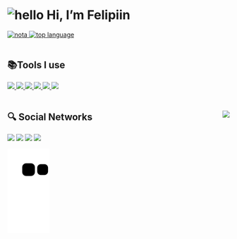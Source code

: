 <div class="description" style="display: inline_block">
    <h1><img src="https://raw.githubusercontent.com/iampavangandhi/iampavangandhi/master/gifs/Hi.gif" height= 35px; alt="hello"> Hi, I’m Felipiin</h1>
    <a href="https://github.com/FelipiinJ">
     <img src="https://github-readme-stats.vercel.app/api?username=FelipiinJ&show_icons=true&theme=dark" alt="nota" height= 290px width=50%>
     <img src="https://github-readme-stats.vercel.app/api/top-langs/?username=FelipiinJ&layout=Demo&theme=dark" alt="top language"width=35%>
    </a>
</div>
<br>

<div class="languages" style="display: inline_block">
  <h2>📚Tools I use</h2>
  <a href="https://github.com/FelipiinJ">
    <img src="https://img.shields.io/badge/Lua-2C2D72?style=for-the-badge&logo=lua&logoColor=white">
    <img src="https://img.shields.io/badge/C-00599C?style=for-the-badge&logo=c&logoColor=white">
    <img src="https://img.shields.io/badge/HTML5-E34F26?style=for-the-badge&logo=html5&logoColor=white">
    <img src="https://img.shields.io/badge/CSS3-1572B6?style=for-the-badge&logo=css3&logoColor=white">
    <img src="https://img.shields.io/badge/JavaScript-F7DF1E?style=for-the-badge&logo=javascript&logoColor=black">
    <img src="https://img.shields.io/badge/firebase-ffca28?style=for-the-badge&logo=firebase&logoColor=black">
   </a>
</div>
<br>

<div class="social networks" style="display: inline_block">
  <a href="https://github.com/FelipiinJ"><img align=right   src="https://camo.githubusercontent.com/e4a569755580f96dce0e6d65bc761e0d9aef0fecae524ec73a1b0be60fc934fa/68747470733a2f2f7777772e6d79676f2e67652f75706c6f6164732f626c6f672f313538343032333739352e6a7067" height= 130px></a>
  <h2>🔍 Social Networks</h2>
 
  <a href="https://discord.gg/"><img src="https://img.shields.io/badge/Discord-7289DA?style=for-the-badge&logo=discord&logoColor=white"><a>
  <a href="https://www.youtube.com/channel/UC09Ds7AxcWAH8yvvGgCUgiQ"><img src="https://img.shields.io/badge/YouTube-FF0000?style=for-the-badge&logo=youtube&logoColor=white"></a>
  <a href="https://www.twitch.tv/xfelipiinx"><img src="https://img.shields.io/badge/Twitch-9146FF?style=for-the-badge&logo=twitch&logoColor=white"></a>
  <a href="https://open.spotify.com/user/9zpnf7y9l5nszrvm0a6j7miio"><img src="https://img.shields.io/badge/Spotify-1ED760?&style=for-the-badge&logo=spotify&logoColor=white"></a>

<div class="snake game">
   <a href="https://github.com/FelipiinJ">
  <img align=left src="https://github.com/rafaballerini/rafaballerini/blob/output/github-contribution-grid-snake.svg"</a>
</div>
